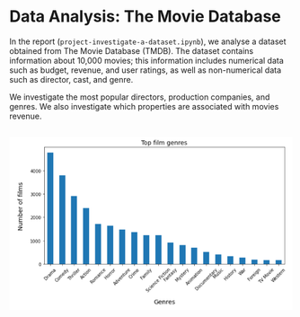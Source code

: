 # Data Analysis: The Movie Database

In the report (`project-investigate-a-dataset.ipynb`), we analyse a dataset obtained from The Movie Database (TMDB). The dataset contains information about 10,000 movies; this information includes numerical data such as budget, revenue, and user ratings, as well as non-numerical data such as director, cast, and genre.

We investigate the most popular directors, production companies, and genres. We also investigate which properties are associated with movies revenue.



##
<p align="center">
  <img src="top-film-genres.PNG" width = "700" />
</p>
